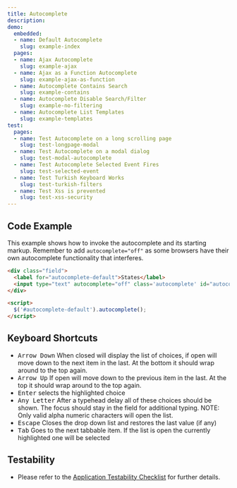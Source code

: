 ```yaml
---
title: Autocomplete
description: 
demo:
  embedded:
  - name: Default Autocomplete
    slug: example-index
  pages:
  - name: Ajax Autocomplete
    slug: example-ajax
  - name: Ajax as a Function Autocomplete
    slug: example-ajax-as-function
  - name: Autocomplete Contains Search
    slug: example-contains
  - name: Autocomplete Disable Search/Filter
    slug: example-no-filtering
  - name: Autocomplete List Templates
    slug: example-templates
test:
  pages:
  - name: Test Autocomplete on a long scrolling page
    slug: test-longpage-modal
  - name: Test Autocomplete on a modal dialog
    slug: test-modal-autocomplete
  - name: Test Autocomplete Selected Event Fires
    slug: test-selected-event
  - name: Test Turkish Keyboard Works
    slug: test-turkish-filters
  - name: Test Xss is prevented
    slug: test-xss-security
---
```


## Code Example

This example shows how to invoke the autocomplete and its starting markup. Remember to add `autocomplete="off"` as some browsers have their own autocomplete functionality that interferes.

```html
<div class="field">
  <label for="autocomplete-default">States</label>
  <input type="text" autocomplete="off" class='autocomplete' id="autocomplete-default">
</div>

<script>
  $('#autocomplete-default').autocomplete();
</script>
```

## Keyboard Shortcuts

- <kbd>Arrow Down</kbd> When closed will display the list of choices, if open will move down to the next item in the last. At the bottom it should wrap around to the top again.
- <kbd>Arrow Up</kbd> If open will move down to the previous item in the last. At the top it should wrap around to the top again.
- <kbd>Enter</kbd> selects the highlighted choice
- <kbd>Any Letter</kbd> After a typehead delay all of these choices should be shown. The focus should stay in the field for additional typing. NOTE: Only valid alpha numeric characters will open the list.
- <kbd>Escape</kbd> Closes the drop down list and restores the last value (if any)
- <kbd>Tab</kbd> Goes to the next tabbable item. If the list is open the currently highlighted one will be selected

## Testability

- Please refer to the [Application Testability Checklist](https://design.infor.com/resources/application-testability-checklist) for further details.
